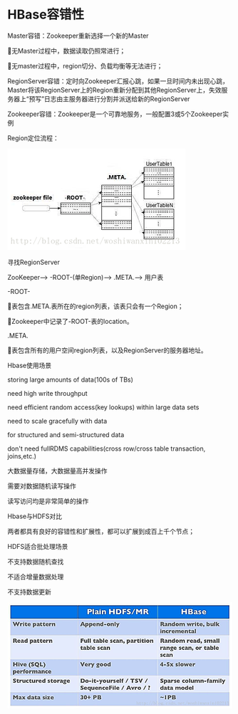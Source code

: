 # HBase容错性

Master容错：Zookeeper重新选择一个新的Master

无Master过程中，数据读取仍照常进行；

无master过程中，region切分、负载均衡等无法进行；

RegionServer容错：定时向Zookeeper汇报心跳，如果一旦时间内未出现心跳，Master将该RegionServer上的Region重新分配到其他RegionServer上，失效服务器上“预写”日志由主服务器进行分割并派送给新的RegionServer

Zookeeper容错：Zookeeper是一个可靠地服务，一般配置3或5个Zookeeper实例

Region定位流程：

![](/assets/importhso.png)

寻找RegionServer

ZooKeeper--&gt; -ROOT-\(单Region\)--&gt; .META.--&gt; 用户表

-ROOT-

表包含.META.表所在的region列表，该表只会有一个Region；

Zookeeper中记录了-ROOT-表的location。

.META.

表包含所有的用户空间region列表，以及RegionServer的服务器地址。

Hbase使用场景

storing large amounts  of data\(100s of TBs\)

need high write throughput

need efficient random access\(key lookups\) within large data sets

need to scale gracefully with data

for structured and semi-structured data

don't need fullRDMS capabilities\(cross row/cross table transaction, joins,etc.\)

大数据量存储，大数据量高并发操作

需要对数据随机读写操作

读写访问均是非常简单的操作

Hbase与HDFS对比

两者都具有良好的容错性和扩展性，都可以扩展到成百上千个节点；

HDFS适合批处理场景

不支持数据随机查找

不适合增量数据处理

不支持数据更新

![](/assets/importhdd.png)

